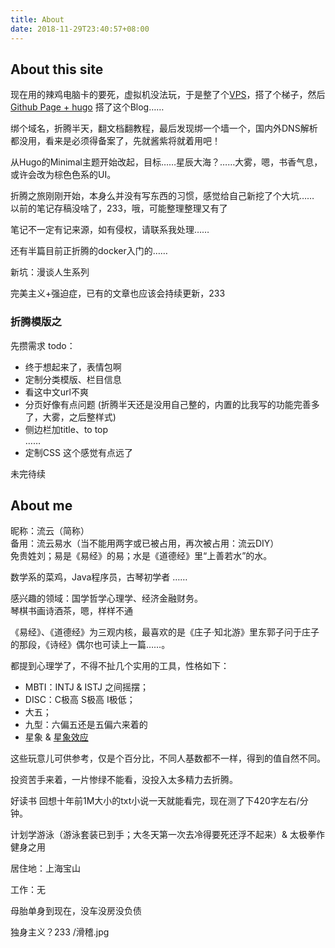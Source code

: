 ```yaml
---
title: About
date: 2018-11-29T23:40:57+08:00
---
```


## About this site
现在用的辣鸡电脑卡的要死，虚拟机没法玩，于是整了个[VPS](https://bwh8.net/cart.php?a=confproduct&i=0&aff=38411 "搬瓦工")，搭了个梯子，然后[Github Page + hugo]() 搭了这个Blog……

绑个域名，折腾半天，翻文档翻教程，最后发现绑一个墙一个，国内外DNS解析都没用，看来是必须得备案了，先就酱紫将就着用吧！

从Hugo的Minimal主题开始改起，目标……星辰大海？……大雾，嗯，书香气息，或许会改为棕色色系的UI。

折腾之旅刚刚开始，本身么并没有写东西的习惯，感觉给自己新挖了个大坑……   
以前的笔记存稿没啥了，233，哦，可能整理整理又有了

笔记不一定有记来源，如有侵权，请联系我处理……

还有半篇目前正折腾的docker入门的……

新坑：漫谈人生系列

完美主义+强迫症，已有的文章也应该会持续更新，233

### 折腾模版之
先攒需求
todo：   

+ 终于想起来了，表情包啊  
+ 定制分类模版、栏目信息   
+ 看这中文url不爽   
+ 分页好像有点问题   (折腾半天还是没用自己整的，内置的比我写的功能完善多了，大雾，之后整样式)
+ 侧边栏加title、to top   
……
+ 定制CSS 这个感觉有点远了

未完待续

## About me

昵称：流云（简称）   
备用：流云易水（当不能用两字或已被占用，再次被占用：流云DIY）  
免贵姓刘；易是《易经》的易；水是《道德经》里“上善若水”的水。

数学系的菜鸡，Java程序员，古琴初学者 ……   

感兴趣的领域：国学哲学心理学、经济金融财务。   
琴棋书画诗酒茶，嗯，样样不通   

《易经》、《道德经》为三观内核，最喜欢的是《庄子·知北游》里东郭子问于庄子的那段，《诗经》偶尔也可读上一篇……。

都提到心理学了，不得不扯几个实用的工具，性格如下：

+ MBTI：INTJ & ISTJ 之间摇摆；
+ DISC：C极高 S极高 I极低；
+ 大五；
+ 九型：六偏五还是五偏六来着的
+ 星象 & [星象效应](https://zh.wikipedia.org/wiki/%E5%B7%B4%E7%B4%8D%E5%A7%86%E6%95%88%E6%87%89)   

这些玩意儿可供参考，仅是个百分比，不同人基数都不一样，得到的值自然不同。

投资苦手来着，一片惨绿不能看，没投入太多精力去折腾。

好读书
回想十年前1M大小的txt小说一天就能看完，现在测了下420字左右/分钟。

计划学游泳（游泳套装已到手；大冬天第一次去冷得要死还浮不起来）& 太极拳作健身之用

居住地：上海宝山

工作：无

母胎单身到现在，没车没房没负债

独身主义？233
/滑稽.jpg